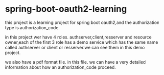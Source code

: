 # spring-boot-oauth2-learning


this project is a learning project for spring boot oauth2,and the authorization type is authorization_code.

in this project wer have 4 roles. authserver,client,resserver and resource owner,each of the first 3 role has a demo service which has the same name called authserver or client or resserver.we can see them in this demo project.

we also have a pdf format file. in this file. we can have a very detailed information about how an authorization_code proceed.


 